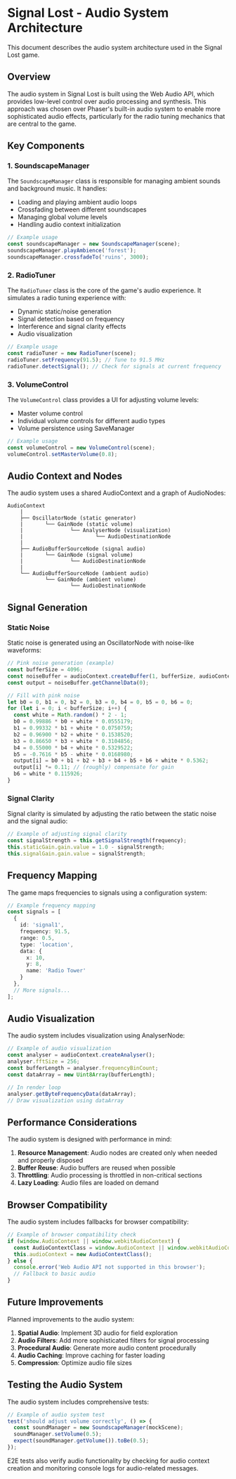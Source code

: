 # Signal Lost - Audio System Architecture

This document describes the audio system architecture used in the Signal Lost game.

## Overview

The audio system in Signal Lost is built using the Web Audio API, which provides low-level control over audio processing and synthesis. This approach was chosen over Phaser's built-in audio system to enable more sophisticated audio effects, particularly for the radio tuning mechanics that are central to the game.

## Key Components

### 1. SoundscapeManager

The `SoundscapeManager` class is responsible for managing ambient sounds and background music. It handles:

- Loading and playing ambient audio loops
- Crossfading between different soundscapes
- Managing global volume levels
- Handling audio context initialization

```typescript
// Example usage
const soundscapeManager = new SoundscapeManager(scene);
soundscapeManager.playAmbience('forest');
soundscapeManager.crossfadeTo('ruins', 3000);
```

### 2. RadioTuner

The `RadioTuner` class is the core of the game's audio experience. It simulates a radio tuning experience with:

- Dynamic static/noise generation
- Signal detection based on frequency
- Interference and signal clarity effects
- Audio visualization

```typescript
// Example usage
const radioTuner = new RadioTuner(scene);
radioTuner.setFrequency(91.5); // Tune to 91.5 MHz
radioTuner.detectSignal(); // Check for signals at current frequency
```

### 3. VolumeControl

The `VolumeControl` class provides a UI for adjusting volume levels:

- Master volume control
- Individual volume controls for different audio types
- Volume persistence using SaveManager

```typescript
// Example usage
const volumeControl = new VolumeControl(scene);
volumeControl.setMasterVolume(0.8);
```

## Audio Context and Nodes

The audio system uses a shared AudioContext and a graph of AudioNodes:

```
AudioContext
    |
    ├── OscillatorNode (static generator)
    |       └── GainNode (static volume)
    |               └── AnalyserNode (visualization)
    |                       └── AudioDestinationNode
    |
    ├── AudioBufferSourceNode (signal audio)
    |       └── GainNode (signal volume)
    |               └── AudioDestinationNode
    |
    └── AudioBufferSourceNode (ambient audio)
            └── GainNode (ambient volume)
                    └── AudioDestinationNode
```

## Signal Generation

### Static Noise

Static noise is generated using an OscillatorNode with noise-like waveforms:

```typescript
// Pink noise generation (example)
const bufferSize = 4096;
const noiseBuffer = audioContext.createBuffer(1, bufferSize, audioContext.sampleRate);
const output = noiseBuffer.getChannelData(0);

// Fill with pink noise
let b0 = 0, b1 = 0, b2 = 0, b3 = 0, b4 = 0, b5 = 0, b6 = 0;
for (let i = 0; i < bufferSize; i++) {
  const white = Math.random() * 2 - 1;
  b0 = 0.99886 * b0 + white * 0.0555179;
  b1 = 0.99332 * b1 + white * 0.0750759;
  b2 = 0.96900 * b2 + white * 0.1538520;
  b3 = 0.86650 * b3 + white * 0.3104856;
  b4 = 0.55000 * b4 + white * 0.5329522;
  b5 = -0.7616 * b5 - white * 0.0168980;
  output[i] = b0 + b1 + b2 + b3 + b4 + b5 + b6 + white * 0.5362;
  output[i] *= 0.11; // (roughly) compensate for gain
  b6 = white * 0.115926;
}
```

### Signal Clarity

Signal clarity is simulated by adjusting the ratio between the static noise and the signal audio:

```typescript
// Example of adjusting signal clarity
const signalStrength = this.getSignalStrength(frequency);
this.staticGain.gain.value = 1.0 - signalStrength;
this.signalGain.gain.value = signalStrength;
```

## Frequency Mapping

The game maps frequencies to signals using a configuration system:

```typescript
// Example frequency mapping
const signals = [
  {
    id: 'signal1',
    frequency: 91.5,
    range: 0.5,
    type: 'location',
    data: {
      x: 10,
      y: 8,
      name: 'Radio Tower'
    }
  },
  // More signals...
];
```

## Audio Visualization

The audio system includes visualization using AnalyserNode:

```typescript
// Example of audio visualization
const analyser = audioContext.createAnalyser();
analyser.fftSize = 256;
const bufferLength = analyser.frequencyBinCount;
const dataArray = new Uint8Array(bufferLength);

// In render loop
analyser.getByteFrequencyData(dataArray);
// Draw visualization using dataArray
```

## Performance Considerations

The audio system is designed with performance in mind:

1. **Resource Management**: Audio nodes are created only when needed and properly disposed
2. **Buffer Reuse**: Audio buffers are reused when possible
3. **Throttling**: Audio processing is throttled in non-critical sections
4. **Lazy Loading**: Audio files are loaded on demand

## Browser Compatibility

The audio system includes fallbacks for browser compatibility:

```typescript
// Example of browser compatibility check
if (window.AudioContext || window.webkitAudioContext) {
  const AudioContextClass = window.AudioContext || window.webkitAudioContext;
  this.audioContext = new AudioContextClass();
} else {
  console.error('Web Audio API not supported in this browser');
  // Fallback to basic audio
}
```

## Future Improvements

Planned improvements to the audio system:

1. **Spatial Audio**: Implement 3D audio for field exploration
2. **Audio Filters**: Add more sophisticated filters for signal processing
3. **Procedural Audio**: Generate more audio content procedurally
4. **Audio Caching**: Improve caching for faster loading
5. **Compression**: Optimize audio file sizes

## Testing the Audio System

The audio system includes comprehensive tests:

```typescript
// Example of audio system test
test('should adjust volume correctly', () => {
  const soundManager = new SoundscapeManager(mockScene);
  soundManager.setVolume(0.5);
  expect(soundManager.getVolume()).toBe(0.5);
});
```

E2E tests also verify audio functionality by checking for audio context creation and monitoring console logs for audio-related messages.
